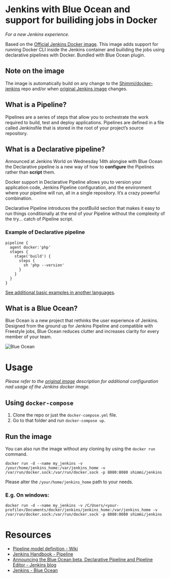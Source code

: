 # Jenkins with Blue Ocean and support for builiding jobs in Docker
_For a new Jenkins experience._

Based on the [Official Jenkins Docker image](https://store.docker.com/images/d55eda09-d7f0-47b0-8780-3407f2f9142c "official image"). This image adds support for running Docker CLI inside the Jenkins
container and builiding the jobs using declarative pipelines with Docker. Bundled with Blue Ocean plugin.

## Note on the image
The image is automatically build on any change to the [Shimmi/docker-jenkins](https://github.com/Shimmi/docker-jenkins) repo and/or when [original Jenkins image](https://hub.docker.com/r/_/jenkins) changes. 

## What is a Pipeline?
Pipelines are a series of steps that allow you to orchestrate the work required to build, test and deploy applications. Pipelines are defined in a file called Jenkinsfile that is stored in the root of your project’s source repository.

## What is a Declarative pipeline?
Announced at Jenkins World on Wednesday 14th alongise with Blue Ocean the Declarative pipeline is a
new way of how to **configure** the Pipelines rather than **script** them.

Docker support in Declarative Pipeline allows you to version your application code, Jenkins Pipeline configuration, and the environment where your pipeline will run, all in a single repository. It’s a crazy powerful combination.

Declarative Pipeline introduces the postBuild section that makes it easy to run things conditionally at the end of your Pipeline without the complexity of the try... catch of Pipeline script.

### Example of Declarative pipeline
```
pipeline {
  agent docker:'php'
  stages {
    stage('build') {
      steps {
        sh 'php --version'    
      }
    }
  }
}
```

[See additional basic examples in another languages](https://github.com/jenkinsci/pipeline-model-definition-plugin/wiki/getting%20started#quick-start). 

## What is a Blue Ocean?
Blue Ocean is a new project that rethinks the user experience of Jenkins. Designed from the ground up for Jenkins Pipeline and compatible with Freestyle jobs, Blue Ocean reduces clutter and increases clarity for every member of your team.

![Blue Ocean](https://raw.githubusercontent.com/Shimmi/docker-jenkins/master/docs/images/blue-ocean/pipeline-activity.png "Blue Ocean")

# Usage
_Please refer to the [original image](https://store.docker.com/images/d55eda09-d7f0-47b0-8780-3407f2f9142c?tab=description) description for additional configuration nad usage of the Jenkins docker image._

## Using `docker-compose`
1. Clone the repo or just the `docker-compose.yml` file.
2. Go to that folder and run `docker-compose up`.

## Run the image
You can also run the image without any cloning by using the `docker run` command.

`docker run -d --name my_jenkins -v /your/home/jenkins_home:/var/jenkins_home -v /var/run/docker.sock:/var/run/docker.sock -p 8080:8080 shimmi/jenkins`

Please alter the `/your/home/jenkins_home` path to your needs.

### E.g. On windows:
`docker run -d --name my_jenkins -v /C/Users/<your-profile>/Documents/docker/jenkins/jenkins_home:/var/jenkins_home -v /var/run/docker.sock:/var/run/docker.sock -p 8080:8080 shimmi/jenkins`

# Resources
* [Pipeline model definition - Wiki](https://github.com/jenkinsci/pipeline-model-definition-plugin/wiki/getting%20started)
* [Jenkins Handbook - Pipeline](https://jenkins.io/doc/book/pipeline/)
* [Announcing the Blue Ocean beta, Declarative Pipeline and Pipeline Editor - Jenkins blog](https://jenkins.io/blog/2016/09/19/blueocean-beta-declarative-pipeline-pipeline-editor/)
* [Jenkins - Blue Ocean](https://jenkins.io/projects/blueocean/)
